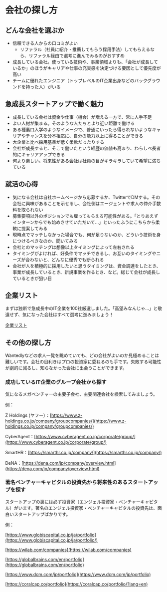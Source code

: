 # 会社の探し方

## どんな会社を選ぶか

- 信頼できる人からの口コミがよい
  - リファラル（社員に紹介・推薦してもらう採用手法）してもらえるなら、リファラル経由で選考に進んでみるのがおすすめ
- 成長している会社。使っている技術や、事業領域よりも、「会社が成長しているか」のほうがキャリアや仕事の充実感を決定づける要因として優先度が高い
- チームに優れたエンジニア（トップレベルのIT企業出身などのバックグラウンドを持った人）がいる

## 急成長スタートアップで働く魅力

- 成長している会社は資金や仕事（機会）が増える一方で、常に人手不足
- よい人材が集まる。そのような人たちとより近い距離で働ける
- ある種裏口入学のようなイメージで、普通にいったら得られないようなキャリアやチャンスを分不相応に、自分の能力以上に得ることができる
- 大企業と比べ採用基準が低く柔軟だったりする
- 会社が成長すると、そこで働いたという経歴の価値も高まり、わらしべ長者的にキャリアアップできる
- 何より楽しい。将来性がある会社は社員の目がキラキラしていて希望に満ちている

## 就活の心得

- 気になる会社は自社ホームページから応募するか、TwitterでDMする。その会社に興味があることを示せるし、会社側はエージェントや求人の仲介手数料を取られない
- 募集要項以外のポジションでも雇ってもらえる可能性がある。「とりあえずインターンからでも始めさせていただいて...」といったふうにこちらから柔軟に提案してみる
- 現時点でマッチしなかった場合でも、何が足りないのか、どういう技術を身につけるべきなのか、聞いてみる
- 会社とのマッチングは想像以上タイミングによって左右される
 - タイミングがよければ、好条件でマッチできるし、お互いのタイミングやニーズが合わないと、どんなに優秀でも断られる
 - 会社が人を積極的に採用したいと思うタイミングは、資金調達をしたとき、事業が成長しているとき、新規事業を作るとき、など。総じて会社が成長しているときが狙い目

## 企業リスト

まずは独断で急成長中のIT企業を100社厳選しました。「高望みなんじゃ...」と敬遠せず、気になった会社はすべて選考に進みましょう！

[企業リスト](https://job-piscine.notion.site/c09b131215734b8dbd842863aa35da43?v=52c1e1b036334e5f938fb81a1e023c52)

## その他の探し方

Wantedlyなどの求人一覧を眺めていても、どの会社がよいのか見極めることは難しいです。会社の目利きはプロの投資家に委ねるのも手です。失敗する可能性が劇的に減るし、知らなかった会社に出会うことができます。

### 成功しているIT企業のグループ会社から探す

気になるメガベンチャーの主要子会社、主要関連会社を検索してみましょう。

例：

Z Holdings (ヤフー）：[https://www.z-holdings.co.jp/company/groupcompanies/](https://www.z-holdings.co.jp/company/groupcompanies/)

CyberAgent：[https://www.cyberagent.co.jp/corporate/group/](https://www.cyberagent.co.jp/corporate/group/)

SmartHR：[https://smarthr.co.jp/company/](https://smarthr.co.jp/company/)

DeNA：[https://dena.com/jp/company/overview.html](https://dena.com/jp/company/overview.html)

### 著名ベンチャーキャピタルの投資先から将来性のあるスタートアップを探す

スタートアップの裏には必ず投資家（エンジェル投資家・ベンチャーキャピタル）がいます。著名のエンジェル投資家・ベンチャーキャピタルの投資先は、面白いスタートアップばかりです。

例：

[https://www.globiscapital.co.jp/ja/portfolio](https://www.globiscapital.co.jp/ja/portfolio/)

[https://wilab.com/companies](https://wilab.com/companies)

[https://globalbrains.com/en/portfolio](https://globalbrains.com/en/portfolio)

[https://www.dcm.com/jp/portfolio](https://www.dcm.com/jp/portfolio)

[https://coralcap.co/portfolio](https://coralcap.co/portfolio/?lang=en)
